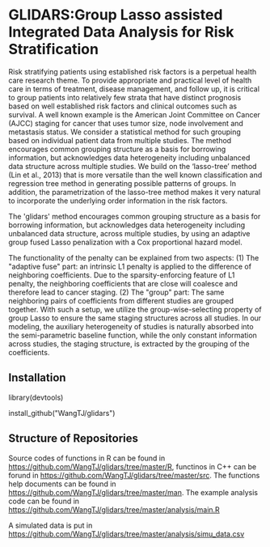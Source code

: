 # GLIDARS:Group Lasso assisted Integrated Data Analysis for Risk Stratification

Risk stratifying patients using established risk factors is a perpetual health care research
theme. 
To provide appropriate and practical level of health care in terms of treatment, disease management, and follow up, it is critical to group patients into relatively few strata that have distinct prognosis based on well established risk factors and clinical outcomes such as survival. A well known example is the American Joint Committee on Cancer (AJCC) staging for cancer that uses tumor size, node involvement and metastasis status. We consider a statistical method for such grouping based on individual patient data from multiple studies. The method encourages common grouping structure as a basis for borrowing information, but acknowledges data heterogeneity including unbalanced data structure across multiple studies. We build on the ‘lasso-tree’ method (Lin et al., 2013) that is more versatile than the well known classification and regression tree method in generating possible patterns of groups. In addition, the parametrization of the lasso-tree method makes it very natural to incorporate the underlying order information in the risk factors. 

The 'glidars' method encourages common grouping structure as a basis for borrowing information, but acknowledges data heterogeneity including unbalanced data structure, across multiple studies, by using an adaptive group fused Lasso penalization with a Cox proportional hazard model.

The functionality of the penalty can be explained from two aspects: (1) The "adaptive fuse" part: an intrinsic L1 penalty is applied to the difference of neighboring coefficients. Due to the sparsity-enforcing feature of L1 penalty, the neighboring coefficients that are close will coalesce and therefore lead to cancer staging. (2) The "group" part: The same neighboring pairs of coefficients from different studies are grouped together. With such a setup, we utilize the group-wise-selecting property of group Lasso to ensure the same staging structures across all studies. In our modeling, the auxiliary heterogeneity of studies is naturally absorbed into the semi-parametric baseline function, while the only constant information across studies, the staging structure, is extracted by the grouping of the coefficients.  

## Installation

library(devtools)

install_github("WangTJ/glidars")

## Structure of Repositories

Source codes of functions in R can be found in <https://github.com/WangTJ/glidars/tree/master/R>, functinos in C++ can be forund in <https://github.com/WangTJ/glidars/tree/master/src>. The functions help documents can be found in <https://github.com/WangTJ/glidars/tree/master/man>. The example analysis code can be found in <https://github.com/WangTJ/glidars/tree/master/analysis/main.R>

A simulated data is put in <https://github.com/WangTJ/glidars/tree/master/analysis/simu_data.csv>

